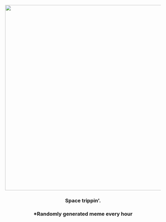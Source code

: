 <p align="center">
        <img src="https://i.redd.it/4yarzt8xq3f91.jpg" width="600" height="600">
        </p>
        <h3 align="center">Space trippin'.</h3>
        <h3 align="center">*Randomly generated meme every hour</h3>
    